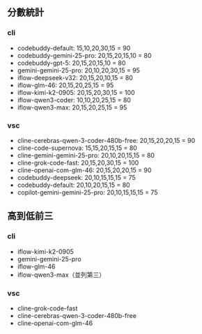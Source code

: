 ## 分數統計
### cli
- codebuddy-default: 15,10,20,30,15 = 90
- codebuddy-gemini-25-pro: 20,15,20,15,10 = 80
- codebuddy-gpt-5: 20,15,20,15,10 = 80
- gemini-gemini-25-pro: 20,10,20,30,15 = 95
- iflow-deepseek-v32: 20,15,20,10,15 = 80
- iflow-glm-46: 20,15,20,25,15 = 95
- iflow-kimi-k2-0905: 20,15,20,30,15 = 100
- iflow-qwen3-coder: 10,10,20,25,15 = 80
- iflow-qwen3-max: 20,15,20,25,15 = 95

### vsc
- cline-cerebras-qwen-3-coder-480b-free: 20,15,20,20,15 = 90
- cline-code-supernova: 15,15,20,15,15 = 80
- cline-gemini-gemini-25-pro: 20,10,20,15,15 = 80
- cline-grok-code-fast: 20,15,20,30,15 = 100
- cline-openai-com-glm-46: 20,15,20,20,15 = 90
- codebuddy-deepseek: 20,10,15,15,15 = 75
- codebuddy-default: 20,10,20,15,15 = 80
- copilot-gemini-gemini-25-pro: 20,10,15,15,15 = 75

## 高到低前三
### cli
- iflow-kimi-k2-0905
- gemini-gemini-25-pro
- iflow-glm-46
- iflow-qwen3-max（並列第三）

### vsc
- cline-grok-code-fast
- cline-cerebras-qwen-3-coder-480b-free
- cline-openai-com-glm-46